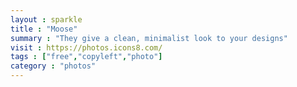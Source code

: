 ```yaml
---
layout : sparkle
title : "Moose"
summary : "They give a clean, minimalist look to your designs"
visit : https://photos.icons8.com/
tags : ["free","copyleft","photo"]
category : "photos"
---
```

